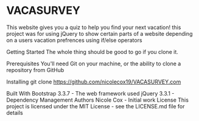 # VACASURVEY
This website gives you a quiz to help you find your next vacation!
this project was for using jQuery to show certain parts of a website depending on a users vacation prefrences using if/else operators

Getting Started The whole thing should be good to go if you clone it.

Prerequisites You'll need Git on your machine, or the ability to clone a repository from GitHub

Installing git clone https://github.com/nicolecox19/VACASURVEY.com

Built With Bootstrap 3.3.7 - The web framework used jQuery 3.3.1 - Dependency Management Authors Nicole Cox - Initial work License This project is licensed under the MIT License - see the LICENSE.md file for details
